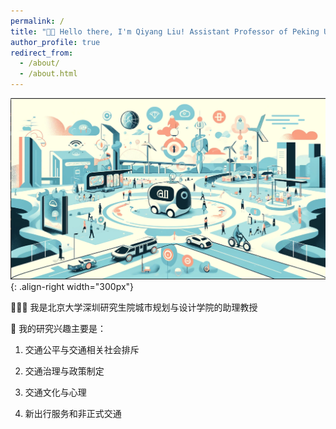 ```yaml
---
permalink: /
title: "👋🏼 Hello there, I'm Qiyang Liu! Assistant Professor of Peking University"
author_profile: true
redirect_from: 
  - /about/
  - /about.html
---
```




![Illustration of Transportation](/images/Transportation_bot.png){: .align-right width="300px"}

👨🏻‍💻 我是北京大学深圳研究生院城市规划与设计学院的助理教授

🔬 我的研究兴趣主要是：

1. 交通公平与交通相关社会排斥

2. 交通治理与政策制定

3. 交通文化与心理

4. 新出行服务和非正式交通

